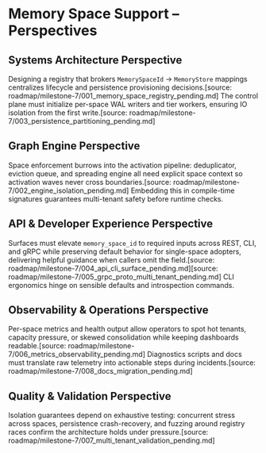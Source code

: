 # Memory Space Support – Perspectives

## Systems Architecture Perspective
Designing a registry that brokers `MemorySpaceId` → `MemoryStore` mappings centralizes lifecycle and persistence provisioning decisions.[source: roadmap/milestone-7/001_memory_space_registry_pending.md] The control plane must initialize per-space WAL writers and tier workers, ensuring IO isolation from the first write.[source: roadmap/milestone-7/003_persistence_partitioning_pending.md]

## Graph Engine Perspective
Space enforcement burrows into the activation pipeline: deduplicator, eviction queue, and spreading engine all need explicit space context so activation waves never cross boundaries.[source: roadmap/milestone-7/002_engine_isolation_pending.md] Embedding this in compile-time signatures guarantees multi-tenant safety before runtime checks.

## API & Developer Experience Perspective
Surfaces must elevate `memory_space_id` to required inputs across REST, CLI, and gRPC while preserving default behavior for single-space adopters, delivering helpful guidance when callers omit the field.[source: roadmap/milestone-7/004_api_cli_surface_pending.md][source: roadmap/milestone-7/005_grpc_proto_multi_tenant_pending.md] CLI ergonomics hinge on sensible defaults and introspection commands.

## Observability & Operations Perspective
Per-space metrics and health output allow operators to spot hot tenants, capacity pressure, or skewed consolidation while keeping dashboards readable.[source: roadmap/milestone-7/006_metrics_observability_pending.md] Diagnostics scripts and docs must translate raw telemetry into actionable steps during incidents.[source: roadmap/milestone-7/008_docs_migration_pending.md]

## Quality & Validation Perspective
Isolation guarantees depend on exhaustive testing: concurrent stress across spaces, persistence crash-recovery, and fuzzing around registry races confirm the architecture holds under pressure.[source: roadmap/milestone-7/007_multi_tenant_validation_pending.md]

